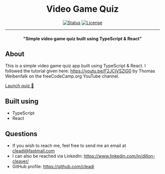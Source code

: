<h1 align="center">Video Game Quiz</h1>

<div align="center">

[![Status](https://img.shields.io/badge/status-active-success.svg)]()
[![License](https://img.shields.io/badge/license-MIT-blue.svg)](/LICENSE)

</div>

---

<h4 style="font-weight: bold;" align="center">"Simple video game quiz built using TypeScript & React"</h4>

## About

This is a simple video game quiz app built using TypeScript & React. I followed the tutorial given here: https://youtu.be/F2JCjVSZlG0 by Thomas Weibenfalk on the freeCodeCamp.org YouTube channel.

[Launch quiz 🚀](https://cleadi.github.io/video-game-quiz/)

## Built using

- TypeScript
- React

## Questions

- If you wish to reach me, feel free to send me an email at cleadi@fastmail.com
- I can also be reached via LinkedIn: https://www.linkedin.com/in/dillon-cleaver/
- GitHub profile: https://github.com/cleadi
